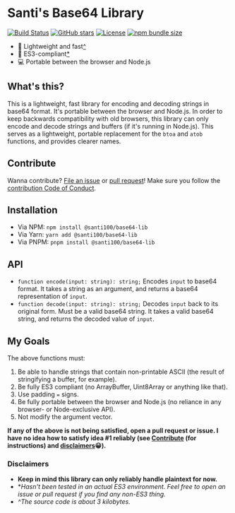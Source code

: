 # Santi's Base64 Library

[![Build Status](https://github.com/santi100a/base64-lib/actions/workflows/main.yml/badge.svg)](https://github.com/santi100a/base64-lib/actions)
[![GitHub stars](https://img.shields.io/github/stars/santi100a/base64-lib.svg)](https://github.com/santi100a/base64-lib)
[![License](https://img.shields.io/github/license/santi100a/base64-lib.svg)](https://github.com/santi100a/base64-lib)
[![npm bundle size](https://img.shields.io/bundlephobia/min/@santi100/base64-lib)](https://bundlephobia.com/package/@santi100/base64-lib@latest)


- 🚀 Lightweight and fast[^](#disclaimers)
- 👴 ES3-compliant[*](#disclaimers)
- 💻 Portable between the browser and Node.js


## What's this?
This is a lightweight, fast library for encoding and decoding strings in base64 format.
It's portable between the browser and Node.js. In order to keep backwards compatibility with old browsers, this library can only encode and decode strings and buffers (if it's running in Node.js). This serves as a lightweight, portable replacement for the `btoa` and `atob` functions, and provides clearer names. 

## Contribute

Wanna contribute? [File an issue](https://github.com/santi100a/base64-lib/issues) or [pull request](https://github.com/santi100a/base64-lib/pulls)!
Make sure you follow the [contribution Code of Conduct](https://github.com/santi100a/base64-lib/blob/main/CODE_OF_CONDUCT.md).
## Installation
- Via NPM: `npm install @santi100/base64-lib`
- Via Yarn: `yarn add @santi100/base64-lib`
- Via PNPM: `pnpm install @santi100/base64-lib`

## API
- `function encode(input: string): string;` Encodes `input` to base64 format. It takes a string as an argument, and returns a base64 representation of `input`.
- `function decode(input: string): string;` Decodes `input` back to its original form. Must be a valid base64 string. It takes a valid base64 string, and returns the decoded value of `input`.

## My Goals
The above functions must:
1. Be able to handle strings that contain non-printable ASCII (the result of stringifying a buffer, for example).
2. Be fully ES3 compliant (no ArrayBuffer, Uint8Array or anything like that).
3. Use padding `=` signs.
4. Be fully portable between the browser and Node.js (no reliance in any browser- or Node-exclusive API).
5. Not modify the argument vector.

**If any of the above is not being satisfied, open a pull request or issue. I have no idea how to satisfy idea #1 reliably (see [Contribute](CONTRIBUTE.md) (for instructions) and [disclaimers](#disclaimers)😀).**

### Disclaimers
- **Keep in mind this library can only reliably handle plaintext for now.**
- **Hasn't been tested in an actual ES3 environment. Feel free to open an issue or pull request if you find any non-ES3 thing.*
- *^The source code is about 3 kilobytes.*